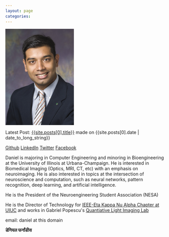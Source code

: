 ```yaml
---
layout: page
categories:
---
```


<img style="display:block" src="img/daniel.jpg" alt="Photo of Daniel Fernandes" height="300" />
<p>Latest Post: <a href="{{site.posts[0].url}}">{{site.posts[0].title}}</a> made on {{site.posts[0].date | date_to_long_string}} </p>
<p>
    <a href="https://github.com/daferna">Github</a>
    <a href="http://www.linkedin.com/in/daferna">LinkedIn</a>
    <a href="https://twitter.com/daferna2">Twitter</a>
    <a href="https://facebook.com/dfernandes">Facebook</a>
</p>
<p>Daniel is majoring in Computer Engineering and minoring in Bioengineering at the University of Illinois at Urbana-Champaign. He is interested in Biomedical Imaging (Optics, MRI, CT, etc) with an emphasis on neuroimaging. He is also interested in topics at the intersection of neuroscience and computation, such as neural networks, pattern recognition, deep learning, and artificial intelligence.</p>
<p>He is the President of the Neuroengineering Student Association (NESA)</p>
<p>He is the Director of Technology for <a href="http://hkn.ec.illinois.edu">IEEE-Eta Kappa Nu Alpha Chapter at UIUC</a> and works in Gabriel Popescu's <a href="http://light.ece.illinois.edu">Quantiative Light Imaging Lab</a></p>
<p>email: daniel at this domain</p>
<h4 style="display:inline">डेनियल फर्नांडीस</h4>
